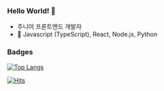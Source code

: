 ### Hello World! 👋
- 주니어 프론트엔드 개발자
- 👀 Javascript (TypeScript), React, Node.js, Python



### Badges
[![Top Langs](https://github-readme-stats.vercel.app/api/top-langs/?username=padawanr0k&layout=compact&exclude_repo=summary,padawanr0k.github.io,playground&hide=HTML)](https://github.com/padawanr0k/github-readme-stats)

[![Hits](https://hits.seeyoufarm.com/api/count/incr/badge.svg?url=https%3A%2F%2Fgithub.com%2Fpadawanr0k&count_bg=%2379C83D&title_bg=%23555555&icon=&icon_color=%23E7E7E7&title=hits&edge_flat=false)](https://hits.seeyoufarm.com)
